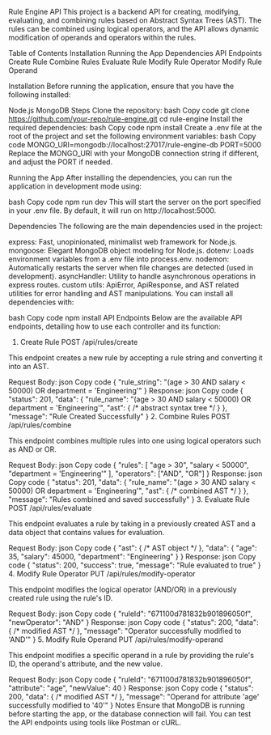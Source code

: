 Rule Engine API
This project is a backend API for creating, modifying, evaluating, and combining rules based on Abstract Syntax Trees (AST). The rules can be combined using logical operators, and the API allows dynamic modification of operands and operators within the rules.

Table of Contents
Installation
Running the App
Dependencies
API Endpoints
Create Rule
Combine Rules
Evaluate Rule
Modify Rule Operator
Modify Rule Operand


Installation
Before running the application, ensure that you have the following installed:

Node.js
MongoDB
Steps
Clone the repository:
bash
Copy code
git clone https://github.com/your-repo/rule-engine.git
cd rule-engine
Install the required dependencies:
bash
Copy code
npm install
Create a .env file at the root of the project and set the following environment variables:
bash
Copy code
MONGO_URI=mongodb://localhost:27017/rule-engine-db
PORT=5000
Replace the MONGO_URI with your MongoDB connection string if different, and adjust the PORT if needed.

Running the App
After installing the dependencies, you can run the application in development mode using:

bash
Copy code
npm run dev
This will start the server on the port specified in your .env file. By default, it will run on http://localhost:5000.

Dependencies
The following are the main dependencies used in the project:

express: Fast, unopinionated, minimalist web framework for Node.js.
mongoose: Elegant MongoDB object modeling for Node.js.
dotenv: Loads environment variables from a .env file into process.env.
nodemon: Automatically restarts the server when file changes are detected (used in development).
asyncHandler: Utility to handle asynchronous operations in express routes.
custom utils: ApiError, ApiResponse, and AST related utilities for error handling and AST manipulations.
You can install all dependencies with:

bash
Copy code
npm install
API Endpoints
Below are the available API endpoints, detailing how to use each controller and its function:

1. Create Rule
POST /api/rules/create

This endpoint creates a new rule by accepting a rule string and converting it into an AST.

Request Body:
json
Copy code
{
  "rule_string": "(age > 30 AND salary < 50000) OR department = 'Engineering'"
}
Response:
json
Copy code
{
  "status": 201,
  "data": {
    "rule_name": "(age > 30 AND salary < 50000) OR department = 'Engineering'",
    "ast": { /* abstract syntax tree */ }
  },
  "message": "Rule Created Successfully"
}
2. Combine Rules
POST /api/rules/combine

This endpoint combines multiple rules into one using logical operators such as AND or OR.

Request Body:
json
Copy code
{
  "rules": [
    "age > 30",
    "salary < 50000",
    "department = 'Engineering'"
  ],
  "operators": ["AND", "OR"]
}
Response:
json
Copy code
{
  "status": 201,
  "data": {
    "rule_name": "(age > 30 AND salary < 50000) OR department = 'Engineering'",
    "ast": { /* combined AST */ }
  },
  "message": "Rules combined and saved successfully"
}
3. Evaluate Rule
POST /api/rules/evaluate

This endpoint evaluates a rule by taking in a previously created AST and a data object that contains values for evaluation.

Request Body:
json
Copy code
{
  "ast": { /* AST object */ },
  "data": {
    "age": 35,
    "salary": 45000,
    "department": "Engineering"
  }
}
Response:
json
Copy code
{
  "status": 200,
  "success": true,
  "message": "Rule evaluated to true"
}
4. Modify Rule Operator
PUT /api/rules/modify-operator

This endpoint modifies the logical operator (AND/OR) in a previously created rule using the rule's ID.

Request Body:
json
Copy code
{
  "ruleId": "671100d781832b901896050f",
  "newOperator": "AND"
}
Response:
json
Copy code
{
  "status": 200,
  "data": { /* modified AST */ },
  "message": "Operator successfully modified to 'AND'"
}
5. Modify Rule Operand
PUT /api/rules/modify-operand

This endpoint modifies a specific operand in a rule by providing the rule's ID, the operand's attribute, and the new value.

Request Body:
json
Copy code
{
  "ruleId": "671100d781832b901896050f",
  "attribute": "age",
  "newValue": 40
}
Response:
json
Copy code
{
  "status": 200,
  "data": { /* modified AST */ },
  "message": "Operand for attribute 'age' successfully modified to '40'"
}
Notes
Ensure that MongoDB is running before starting the app, or the database connection will fail.
You can test the API endpoints using tools like Postman or cURL.
